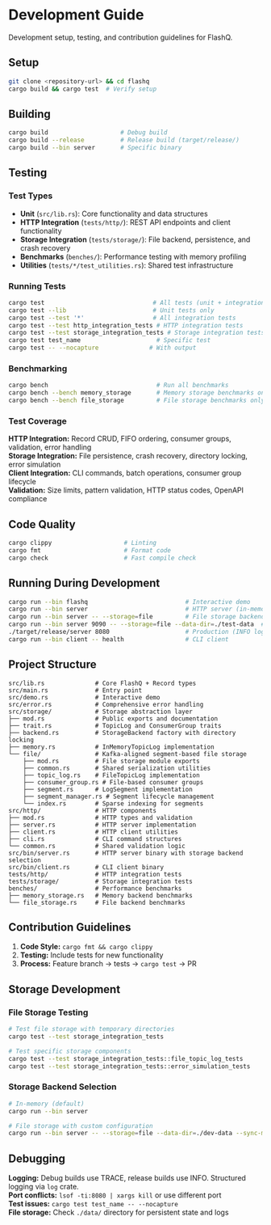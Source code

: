# Development Guide

Development setup, testing, and contribution guidelines for FlashQ.

## Setup

```bash
git clone <repository-url> && cd flashq
cargo build && cargo test  # Verify setup
```

## Building

```bash
cargo build                    # Debug build
cargo build --release          # Release build (target/release/)
cargo build --bin server       # Specific binary
```

## Testing

### Test Types

- **Unit** (`src/lib.rs`): Core functionality and data structures
- **HTTP Integration** (`tests/http/`): REST API endpoints and client functionality
- **Storage Integration** (`tests/storage/`): File backend, persistence, and crash recovery
- **Benchmarks** (`benches/`): Performance testing with memory profiling
- **Utilities** (`tests/*/test_utilities.rs`): Shared test infrastructure

### Running Tests

```bash
cargo test                              # All tests (unit + integration)
cargo test --lib                        # Unit tests only
cargo test --test '*'                   # All integration tests
cargo test --test http_integration_tests # HTTP integration tests
cargo test --test storage_integration_tests # Storage integration tests
cargo test test_name                     # Specific test
cargo test -- --nocapture              # With output
```

### Benchmarking

```bash
cargo bench                              # Run all benchmarks
cargo bench --bench memory_storage       # Memory storage benchmarks only
cargo bench --bench file_storage         # File storage benchmarks only
```

### Test Coverage

**HTTP Integration:** Record CRUD, FIFO ordering, consumer groups, validation, error handling  
**Storage Integration:** File persistence, crash recovery, directory locking, error simulation  
**Client Integration:** CLI commands, batch operations, consumer group lifecycle  
**Validation:** Size limits, pattern validation, HTTP status codes, OpenAPI compliance

## Code Quality

```bash
cargo clippy                    # Linting
cargo fmt                       # Format code  
cargo check                     # Fast compile check
```

## Running During Development

```bash
cargo run --bin flashq                           # Interactive demo
cargo run --bin server                           # HTTP server (in-memory, TRACE logging)
cargo run --bin server -- --storage=file         # File storage backend
cargo run --bin server 9090 -- --storage=file --data-dir=./test-data  # Custom config
./target/release/server 8080                     # Production (INFO logging)
cargo run --bin client -- health                 # CLI client
```

## Project Structure

```
src/lib.rs              # Core FlashQ + Record types
src/main.rs             # Entry point 
src/demo.rs             # Interactive demo
src/error.rs            # Comprehensive error handling
src/storage/            # Storage abstraction layer
├── mod.rs              # Public exports and documentation
├── trait.rs            # TopicLog and ConsumerGroup traits
├── backend.rs          # StorageBackend factory with directory locking
├── memory.rs           # InMemoryTopicLog implementation
└── file/               # Kafka-aligned segment-based file storage
    ├── mod.rs          # File storage module exports
    ├── common.rs       # Shared serialization utilities
    ├── topic_log.rs    # FileTopicLog implementation
    ├── consumer_group.rs # File-based consumer groups
    ├── segment.rs      # LogSegment implementation
    ├── segment_manager.rs # Segment lifecycle management
    └── index.rs        # Sparse indexing for segments
src/http/               # HTTP components
├── mod.rs              # HTTP types and validation
├── server.rs           # HTTP server implementation
├── client.rs           # HTTP client utilities
├── cli.rs              # CLI command structures
└── common.rs           # Shared validation logic
src/bin/server.rs       # HTTP server binary with storage backend selection
src/bin/client.rs       # CLI client binary
tests/http/             # HTTP integration tests
tests/storage/          # Storage integration tests
benches/                # Performance benchmarks
├── memory_storage.rs   # Memory backend benchmarks
└── file_storage.rs     # File backend benchmarks
```

## Contribution Guidelines

1. **Code Style:** `cargo fmt && cargo clippy` 
2. **Testing:** Include tests for new functionality
3. **Process:** Feature branch → tests → `cargo test` → PR

## Storage Development

### File Storage Testing

```bash
# Test file storage with temporary directories
cargo test --test storage_integration_tests

# Test specific storage components  
cargo test --test storage_integration_tests::file_topic_log_tests
cargo test --test storage_integration_tests::error_simulation_tests
```

### Storage Backend Selection

```bash
# In-memory (default)
cargo run --bin server

# File storage with custom configuration
cargo run --bin server -- --storage=file --data-dir=./dev-data --sync-mode=periodic --wal-commit-threshold=100
```

## Debugging

**Logging:** Debug builds use TRACE, release builds use INFO. Structured logging via `log` crate.  
**Port conflicts:** `lsof -ti:8080 | xargs kill` or use different port  
**Test issues:** `cargo test test_name -- --nocapture`  
**File storage:** Check `./data/` directory for persistent state and logs